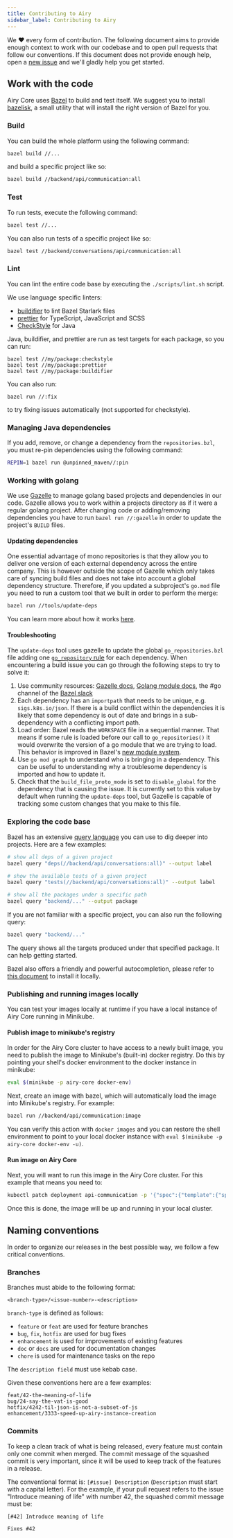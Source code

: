 ```yaml
---
title: Contributing to Airy
sidebar_label: Contributing to Airy
---
```


We ❤️ every form of contribution. The following document aims to provide enough
context to work with our codebase and to open pull requests that follow our
conventions. If this document does not provide enough help, open a [new
issue](https://github.com/airyhq/airy/issues/new) and we'll gladly help you get
started.

## Work with the code

Airy Core uses [Bazel](https://bazel.build/) to build and test
itself. We suggest you to install
[bazelisk](https://github.com/bazelbuild/bazelisk), a small utility that will
install the right version of Bazel for you.

### Build

You can build the whole platform using the following command:

```sh
bazel build //...
```

and build a specific project like so:

```sh
bazel build //backend/api/communication:all
```

### Test

To run tests, execute the following command:

```sh
bazel test //...
```

You can also run tests of a specific project like so:

```sh
bazel test //backend/conversations/api/communication:all
```

### Lint

You can lint the entire code base by executing the `./scripts/lint.sh` script.

We use language specific linters:

- [buildifier](https://github.com/bazelbuild/buildtools/tree/master/buildifier)
  to lint Bazel Starlark files
- [prettier](https://prettier.io/) for TypeScript, JavaScript and SCSS
- [CheckStyle](https://checkstyle.sourceforge.io/) for Java

Java, buildifier, and prettier are run as test targets for each package, so you can run:

```shell script
bazel test //my/package:checkstyle
bazel test //my/package:prettier
bazel test //my/package:buildifier
```

You can also run:

```shell script
bazel run //:fix
```

to try fixing issues automatically (not supported for checkstyle).

### Managing Java dependencies

If you add, remove, or change a dependency from the `repositories.bzl`, you must
re-pin dependencies using the following command:

```sh
REPIN=1 bazel run @unpinned_maven//:pin
```

### Working with golang

We use [Gazelle](https://github.com/bazelbuild/bazel-gazelle) to manage golang based projects and dependencies in our code.
Gazelle allows you to work within a projects directory as if it were a regular golang project.
After changing code or adding/removing dependencies you have to run `bazel run //:gazelle` in order to update the project's `BUILD` files.

#### Updating dependencies

One essential advantage of mono repositories is that they allow you to deliver one version of each external dependency across the entire company.
This is however outside the scope of Gazelle which only takes care of syncing build files and does not take into account a global dependency structure.
Therefore, if you updated a subproject's `go.mod` file you need to run a custom tool that we built in order to perform the merge:

```sh
bazel run //tools/update-deps
```

You can learn more about how it works [here](https://github.com/airyhq/airy/tree/main/tools/update-deps).

#### Troubleshooting

The `update-deps` tool uses gazelle to update the global `go_repositories.bzl` file adding one [`go_repository` rule](https://github.com/bazelbuild/bazel-gazelle/blob/master/repository.md#go_repository) for each dependency.
When encountering a build issue you can go through the following steps to try to solve it:

1. Use community resources: [Gazelle docs](https://github.com/bazelbuild/bazel-gazelle), [Golang module docs](https://go.dev/ref/mod), the #go channel of the [Bazel slack](https://slack.bazel.build/)
2. Each dependency has an `importpath` that needs to be unique, e.g. `sigs.k8s.io/json`. If there is a build conflict within the dependencies it is likely that some dependency is out of date and brings in a sub-dependency with a conflicting import path.
3. Load order: Bazel reads the `WORKSPACE` file in a sequential manner. That means if some rule is loaded before our call to `go_repositories()` it would overwrite the version of a go module that we are trying to load. This behavior is improved in Bazel's [new module system](https://bazel.build/docs/bzlmod).
4. Use `go mod graph` to understand who is bringing in a dependency. This can be useful to understanding why a troublesome dependency is imported and how to update it.
5. Check that the `build_file_proto_mode` is set to `disable_global` for the dependency that is causing the issue. It is currently set to this value by default when running the `update-deps` tool, but Gazelle is capable of tracking some custom changes that you make to this file.

### Exploring the code base

Bazel has an extensive [query
language](https://docs.bazel.build/versions/master/query.html) you can use to
dig deeper into projects. Here are a few examples:

```sh
# show all deps of a given project
bazel query "deps(//backend/api/conversations:all)" --output label

# show the available tests of a given project
bazel query "tests(//backend/api/conversations:all)" --output label

# show all the packages under a specific path
bazel query "backend/..." --output package
```

If you are not familiar with a specific project, you can also run the following
query:

```sh
bazel query "backend/..."
```

The query shows all the targets produced under that specified package. It can
help getting started.

Bazel also offers a friendly and powerful autocompletion, please refer to [this
document](https://github.com/bazelbuild/bazel/blob/master/site/docs/completion.md)
to install it locally.

### Publishing and running images locally

You can test your images locally at runtime if you have a local instance of Airy
Core running in Minikube.

#### Publish image to minikube's registry

In order for the Airy Core cluster to have access to a newly built image, you need
to publish the image to Minikube's (built-in) docker registry. Do this by pointing
your shell's docker environment to the docker instance in minikube:

```sh
eval $(minikube -p airy-core docker-env)
```

Next, create an image with bazel, which will automatically load the image into
Minikube's registry. For example:

```sh
bazel run //backend/api/communication:image
```

You can verify this action with `docker images` and you can restore the shell
environment to point to your local docker instance with
`eval $(minikube -p airy-core docker-env -u)`.

#### Run image on Airy Core

Next, you will want to run this image in the Airy Core cluster. For this example
that means you need to:

```sh
kubectl patch deployment api-communication -p '{"spec":{"template":{"spec":{"containers":[{"name":"app","image":"bazel/backend/api/communication:image","imagePullPolicy":"Never"}]}}}}'
```

Once this is done, the image will be up and running in your local cluster.

## Naming conventions

In order to organize our releases in the best possible way, we follow a few
critical conventions.

### Branches

Branches must abide to the following format:

`<branch-type>/<issue-number>-<description>`

`branch-type` is defined as follows:

- `feature` or `feat` are used for feature branches
- `bug`, `fix`, `hotfix` are used for bug fixes
- `enhancement` is used for improvements of existing features
- `doc` or `docs` are used for documentation changes
- `chore` is used for maintenance tasks on the repo

The `description field` must use kebab case.

Given these conventions here are a few examples:

```
feat/42-the-meaning-of-life
bug/24-say-the-vat-is-good
hotfix/4242-til-json-is-not-a-subset-of-js
enhancement/3333-speed-up-airy-instance-creation
```

### Commits

To keep a clean track of what is being released, every feature must contain only
one commit when merged. The commit message of the squashed commit is very
important, since it will be used to keep track of the features in a release.

The conventional format is: `[#issue] Description` (`Description` must start with a capital letter). For the example, if your
pull request refers to the issue "Introduce meaning of life" with number 42,
the squashed commit message must be:

```
[#42] Introduce meaning of life

Fixes #42
```
